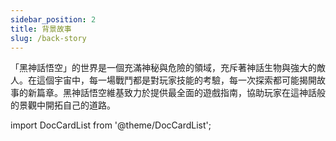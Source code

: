```yaml
---
sidebar_position: 2
title: 背景故事
slug: /back-story
---
```


「黑神話悟空」的世界是一個充滿神秘與危險的領域，充斥著神話生物與強大的敵人。在這個宇宙中，每一場戰鬥都是對玩家技能的考驗，每一次探索都可能揭開故事的新篇章。黑神話悟空維基致力於提供最全面的遊戲指南，協助玩家在這神話般的景觀中開拓自己的道路。

import DocCardList from '@theme/DocCardList';

<DocCardList />